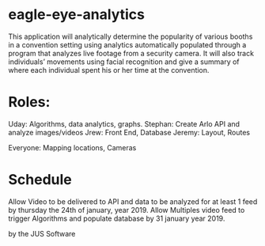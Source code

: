 # eagle-eye-analytics

  This application will analytically determine the popularity of various booths in a convention setting using analytics automatically populated through a program that analyzes live footage from a security camera. 
  It will also track individuals’ movements using facial recognition and give a summary of where each individual spent his or her time at the convention.

# Roles: 

Uday: Algorithms, data analytics, graphs.
Stephan: Create Arlo API and analyze images/videos
Jrew: Front End, Database
Jeremy: Layout, Routes

Everyone: Mapping locations, Cameras

# Schedule
Allow Video to be delivered to API and data to be analyzed for at least 1 feed by thursday the 24th of january, year 2019.
Allow Multiples video feed to trigger Algorithms and populate database by 31 january year 2019.





by the JUS Software
